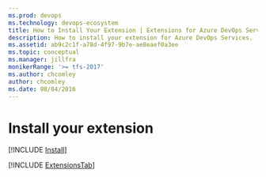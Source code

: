 ```yaml
---
ms.prod: devops
ms.technology: devops-ecosystem
title: How to Install Your Extension | Extensions for Azure DevOps Services
description: How to install your extension for Azure DevOps Services.
ms.assetid: ab9c2c1f-a78d-4f97-9b7e-ae8eaef0a3ee
ms.topic: conceptual
ms.manager: jillfra
monikerRange: '>= tfs-2017'
ms.author: chcomley
author: chcomley
ms.date: 08/04/2016
---
```


# Install your extension

[!INCLUDE [Install](../_shared/procedures/install.md)]

[!INCLUDE [ExtensionsTab](../_shared/extensions-tab.md)]
